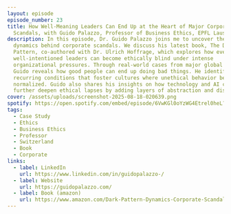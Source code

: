 ```yaml
---
layout: episode
episode_number: 23
title: How Well-Meaning Leaders Can End Up at the Heart of Major Corporate
  Scandals, with Guido Palazzo, Professor of Business Ethics, EPFL Lausanne
description: In this episode, Dr. Guido Palazzo joins me to uncover the hidden
  dynamics behind corporate scandals. We discuss his latest book, The Dark
  Pattern, co-authored with Dr. Ulrich Hoffrage, which explores how even
  well-intentioned leaders can become ethically blind under intense
  organizational pressures. Through real-world cases from major global firms,
  Guido reveals how good people can end up doing bad things. He identifies nine
  recurring conditions that foster cultures where unethical behavior becomes
  normalized. Guido also shares his insights on how technology and AI can
  further deepen ethical lapses by adding layers of abstraction and distance.
cover: /assets/uploads/screenshot-2025-08-18-020639.png
spotify: https://open.spotify.com/embed/episode/6VwKGl0oYzWG4Etrel0heL?utm_source=generator
tags:
  - Case Study
  - Ethics
  - Business Ethics
  - Professor
  - Switzerland
  - Book
  - Corporate
links:
  - label: LinkedIn
    url: https://www.linkedin.com/in/guidopalazzo-/
  - label: Website
    url: https://guidopalazzo.com/
  - label: Book (amazon)
    url: https://www.amazon.com/Dark-Pattern-Dynamics-Corporate-Scandals/dp/1541705300
---
```

